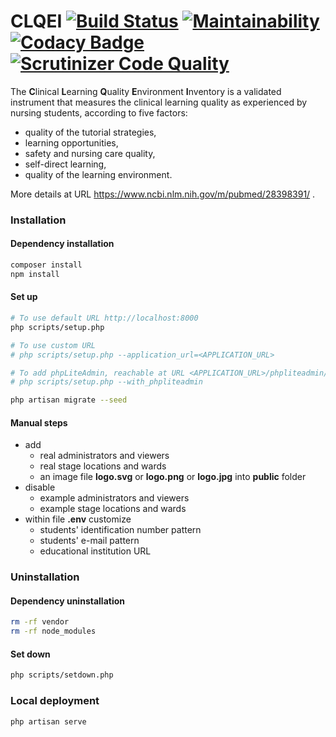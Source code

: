 # CLQEI [![Build Status](https://travis-ci.org/francescozanoni/clqei.svg?branch=master)](https://travis-ci.org/francescozanoni/clqei) [![Maintainability](https://api.codeclimate.com/v1/badges/f5aca4caee1adc796924/maintainability)](https://codeclimate.com/github/francescozanoni/clqei/maintainability) [![Codacy Badge](https://api.codacy.com/project/badge/Grade/de2b5d0b4f8f49aba6ea695f3f20ad07)](https://www.codacy.com/app/francescozanoni/clqei?utm_source=github.com&amp;utm_medium=referral&amp;utm_content=francescozanoni/clqei&amp;utm_campaign=Badge_Grade) [![Scrutinizer Code Quality](https://scrutinizer-ci.com/g/francescozanoni/clqei/badges/quality-score.png?b=master)](https://scrutinizer-ci.com/g/francescozanoni/clqei/?branch=master)


The **C**linical **L**earning **Q**uality **E**nvironment **I**nventory is a validated instrument that measures the clinical learning quality as experienced by nursing students, according to five factors:

- quality of the tutorial strategies,
- learning opportunities,
- safety and nursing care quality,
- self-direct learning,
- quality of the learning environment.

More details at URL https://www.ncbi.nlm.nih.gov/m/pubmed/28398391/ .


### Installation

#### Dependency installation

```bash
composer install
npm install
```

#### Set up

```bash
# To use default URL http://localhost:8000
php scripts/setup.php

# To use custom URL
# php scripts/setup.php --application_url=<APPLICATION_URL>

# To add phpLiteAdmin, reachable at URL <APPLICATION_URL>/phpliteadmin/phpliteadmin.php
# php scripts/setup.php --with_phpliteadmin

php artisan migrate --seed
```

#### Manual steps

- add
  - real administrators and viewers
  - real stage locations and wards
  - an image file **logo.svg** or **logo.png** or **logo.jpg** into **public** folder
- disable
  - example administrators and viewers
  - example stage locations and wards
- within file **.env** customize
  - students' identification number pattern
  - students' e-mail pattern
  - educational institution URL

### Uninstallation

#### Dependency uninstallation

```bash
rm -rf vendor
rm -rf node_modules
```

#### Set down

```bash
php scripts/setdown.php
```

### Local deployment

    php artisan serve
